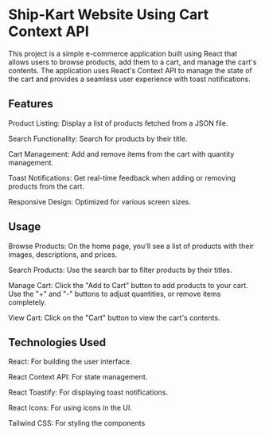 
# Ship-Kart Website Using Cart Context API

This project is a simple e-commerce application built using React that allows users to browse products, add them to a cart, and manage the cart's contents. The application uses React's Context API to manage the state of the cart and provides a seamless user experience with toast notifications.


## Features
Product Listing: Display a list of products fetched from a JSON file.

Search Functionality: Search for products by their title.

Cart Management: Add and remove items from the cart with quantity management.

Toast Notifications: Get real-time feedback when adding or removing products from the cart.

Responsive Design: Optimized for various screen sizes.

## Usage
Browse Products: On the home page, you'll see a list of products with their images, descriptions, and prices.

Search Products: Use the search bar to filter products by their titles.

Manage Cart: Click the "Add to Cart" button to add products to your cart. Use the "+" and 
"-" buttons to adjust quantities, or remove items completely.

View Cart: Click on the "Cart" button to view the cart's contents.


## Technologies Used
React: For building the user interface.

React Context API: For state management.

React Toastify: For displaying toast notifications.

React Icons: For using icons in the UI.

Tailwind CSS: For styling the components


